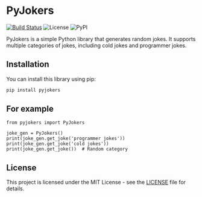 # PyJokers

[![Build Status](https://github.com/tianhukj/pyjokers/actions/workflows/publish.yml/badge.svg)](https://github.com/tianhukj/pyjokers/actions)
![License](https://img.shields.io/github/license/tianhukj/pyjokers.svg)
![PyPI](https://img.shields.io/pypi/v/pyjzq)

PyJokers is a simple Python library that generates random jokes. It supports multiple categories of jokes, including cold jokes and programmer jokes.

## Installation

You can install this library using pip:

```bash
pip install pyjokers
```

## For example
```
from pyjokers import PyJokers

joke_gen = PyJokers()
print(joke_gen.get_joke('programmer jokes'))
print(joke_gen.get_joke('cold jokes'))
print(joke_gen.get_joke())  # Random category
```

## License
This project is licensed under the MIT License - see the [LICENSE](LICENSE) file for details.
